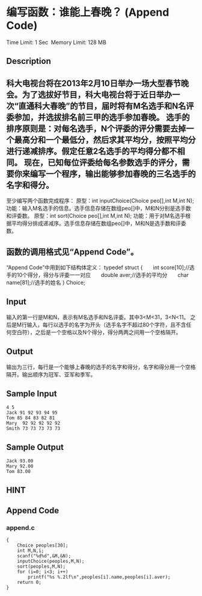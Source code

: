 # 编写函数：谁能上春晚？ (Append Code)
Time Limit: 1 Sec  Memory Limit: 128 MB


## Description

科大电视台将在2013年2月10日举办一场大型春节晚会。为了选拔好节目，科大电视台将于近日举办一次“直通科大春晚”的节目，届时将有M名选手和N名评委参加，并选拔排名前三甲的选手参加春晚。
选手的排序原则是：对每名选手，N个评委的评分需要去掉一个最高分和一个最低分，然后求其平均分，按照平均分进行递减排序。假定任意2名选手的平均得分都不相同。
现在，已知每位评委给每名参数选手的评分，需要你来编写一个程序，输出能够参加春晚的三名选手的名字和得分。
-----------------------------------------------------------------------------
至少编写两个函数完成程序：
原型：int inputChoice(Choice peo[],int M,int N);
功能：输入M名选手的信息。选手信息存储在数组peo[]中，M和N分别是选手数和评委数。
原型：int sort(Choice peo[],int M,int N);
功能：用于对M名选手根据平均得分排成递减序。选手信息存储在数组peo[]中，M和N是选手数和评委数。

函数的调用格式见“Append Code”。
-----------------------------------------------------------------------------
“Append Code”中用到如下结构体定义：
typedef struct
{
      int score[10];//选手的10个得分，得分与评委一一对应
      double aver;//选手的平均分
      char name[81];//选手的姓名
} Choice;



## Input
输入的第一行是M和N，表示有M名选手和N名评委。其中3<M<31，3<N<11。
之后是M行输入，每行以选手的名字为开头（选手名字不超过80个字符，且不含任何空白符），之后是一个空格以及N个得分，得分两两之间用一个空格隔开。


## Output
输出为三行，每行是一个能够上春晚的选手的名字和得分，名字和得分用一个空格隔开。输出顺序为冠军、亚军和季军。


## Sample Input
```
4 5
Jack 91 92 93 94 95
Tom 85 84 83 82 81
Mary  92 92 92 92 92
Smith 73 73 73 73 73
```
## Sample Output
```
Jack 93.00
Mary 92.00
Tom 83.00

```

## HINT


## Append Code
### append.c
```cint main()
{
    Choice peoples[30];
    int M,N,i;
    scanf("%d%d",&M,&N);
    inputChoice(peoples,M,N);
    sort(peoples,M,N);
    for (i=0; i<3; i++)
        printf("%s %.2lf\n",peoples[i].name,peoples[i].aver);
    return 0;
}
```
